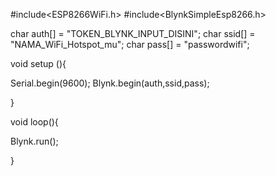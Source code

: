 #include<ESP8266WiFi.h>
#include<BlynkSimpleEsp8266.h>

char auth[] = "TOKEN_BLYNK_INPUT_DISINI";
char ssid[] = "NAMA_WiFi_Hotspot_mu";
char pass[] = "passwordwifi";

void setup (){

Serial.begin(9600);
Blynk.begin(auth,ssid,pass);

}

void loop(){

Blynk.run();

}
